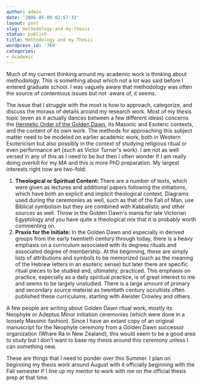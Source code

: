 ```yaml
---
author: admin
date: '2006-05-09 02:57:33'
layout: post
slug: methodology-and-my-thesis
status: publish
title: Methodology and my Thesis
wordpress_id: '769'
categories:
- Academic
---
```

Much of my current thinking around my academic work is thinking about methodology. This is something about which not a lot was said before I entered graduate school. I was vaguely aware that methodology was often the source of contentious issues but not  aware of, it seems.

The issue that I struggle with the most is how to approach, categorize, and discuss the morass of details around my research work. Most of my thesis topic (even as it actually dances between a few different ideas) concerns the <a href="http://en.wikipedia.org/wiki/Hermetic_Order_of_the_Golden_Dawn">Hermetic Order of the Golden Dawn</a>, its Masonic and Esoteric contexts, and the content of its own work. The methods for approaching this subject matter need to be modeled on earlier academic work, both in Western Esotericism but also possibly in the context of studying religious ritual or even performance art (such as Victor Turner's work). I am not as well versed in any of this as I need to be but then I often wonder if I am really doing overkill for my MA and this is more PhD preparation.
My largest interests right now are two-fold:
<ol>
	<li><strong>Theological or Spiritual Content:</strong> There are a number of texts, which were given as lectures and additional papers following the initiations, which have both an explicit and implicit theological context. Diagrams used during the ceremonies as well, such as that of the Fall of Man, use Biblical symbolism but they are combined with Kabbalistic and other sources as well. Throw in the Golden Dawn's mania for late Victorian Egyptology and you have quite a theological mix that it is probably worth commenting on.</li>
	<li><strong>Praxis for the Initiate:</strong> In the Golden Dawn and especially in derived groups from the early twentieth century through today, there is a heavy emphasis on a curriculum associated with its degrees rituals and associated degree of membership. At the beginning, these are simply lists of attributions and symbols to be memorized (such as the meaning of the Hebrew letters in an esoteric sense) but later there are specific ritual pieces to be studied and, ultimately, practiced. This emphasis on practice, especially as a daily spiritual practice, is of great interest to me and seems to be largely unstudied. There is a large amount of primary and secondary source material as twentieth century occultists often published these curriculums, starting with Aleister Crowley and others.</li>
</ol>
A few people are writing about Golden Dawn ritual work, mostly its Neophyte or Adeptus Minor initiation ceremonies (which were done in a loosely Masonic fashion). Since I have an extant copy of an original manuscript for the Neophyte ceremony from a Golden Dawn successor organization (Whare Ra in New Zealand), this would seem to be a good area to study but I don't want to base my thesis around this ceremony unless I can something new.

These are things that I need to ponder over this Summer. I plan on beginning my thesis work around August with it officially beginning with the Fall semester if I line up my mentor to work with me on the official thesis prep at that time.
